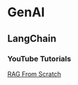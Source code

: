 # GenAI

## LangChain

### YouTube Tutorials
[RAG From Scratch](https://www.youtube.com/playlist?list=PLfaIDFEXuae2LXbO1_PKyVJiQ23ZztA0x)
